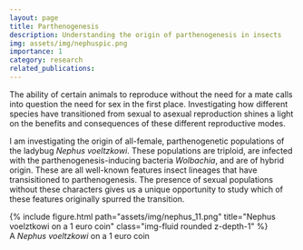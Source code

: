 ```yaml
---
layout: page
title: Parthenogenesis
description: Understanding the origin of parthenogenesis in insects
img: assets/img/nephuspic.png
importance: 1
category: research
related_publications: 
---
```


The ability of certain animals to reproduce without the need for a mate calls into question the need for sex in the first place. Investigating how different species have transitioned from sexual to asexual reproduction shines a light on the benefits and consequences of these different reproductive modes.  

I am investigating the origin of all-female, parthenogenetic populations of the ladybug *Nephus voeltzkowi*. These populations are triploid, are infected with the parthenogenesis-inducing bacteria *Wolbachia*, and are of hybrid origin. These are all well-known features insect lineages that have transisitioned to parthenogenesis. The presence of sexual populations without these characters gives us a unique opportunity to study which of these features originally spurred the transition.



<div class="row">
    <div class="col-sm mt-3 mt-md-0">
        {% include figure.html path="assets/img/nephus_11.png" title="Nephus voelztkowi on a 1 euro coin" class="img-fluid rounded z-depth-1" %}
    </div>
</div>
<div class="caption">
    A <i>Nephus voeltzkowi</i> on a 1 euro coin
</div>

